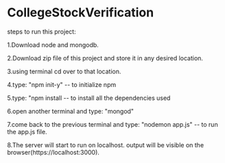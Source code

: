 # CollegeStockVerification

steps to run this project:

1.Download node and mongodb.

2.Download zip file of this project and store it in any desired location.

3.using terminal cd over to that location.

4.type: "npm init-y" -- to initialize npm

5.type: "npm install -- to install all the dependencies used

6.open another terminal and type: "mongod"

7.come back to the previous terminal and type: "nodemon app.js" -- to run the app.js file.

8.The server will start to run on localhost. output will be visible on the browser(https://localhost:3000).
